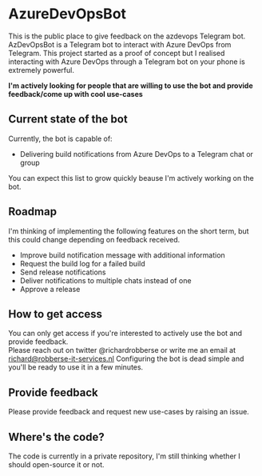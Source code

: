 # AzureDevOpsBot
This is the public place to give feedback on the azdevops Telegram bot.
AzDevOpsBot is a Telegram bot to interact with Azure DevOps from Telegram.
This project started as a proof of concept but I realised interacting with Azure DevOps through a Telegram bot on your phone is extremely powerful.

**I'm actively looking for people that are willing to use the bot and provide feedback/come up with cool use-cases**

## Current state of the bot
Currently, the bot is capable of:
- Delivering build notifications from Azure DevOps to a Telegram chat or group

You can expect this list to grow quickly beause I'm actively working on the bot.

## Roadmap
I'm thinking of implementing the following features on the short term, but this could change depending on feedback received.
- Improve build notification message with additional information
- Request the build log for a failed build
- Send release notifications
- Deliver notifications to multiple chats instead of one
- Approve a release

## How to get access
You can only get access if you're interested to actively use the bot and provide feedback.  
Please reach out on twitter @richardrobberse or write me an email at richard@robberse-it-services.nl
Configuring the bot is dead simple and you'll be ready to use it in a few minutes.

## Provide feedback 
Please provide feedback and request new use-cases by raising an issue.

## Where's the code?
The code is currently in a private repository, I'm still thinking whether I should open-source it or not.
